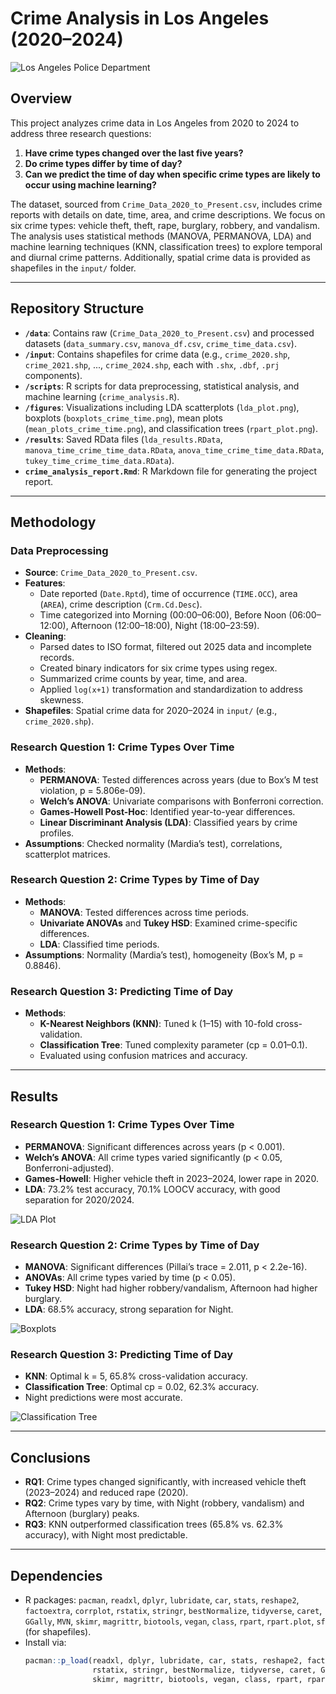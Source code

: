 # Crime Analysis in Los Angeles (2020–2024)

![Los Angeles Police Department]([https://live.staticflickr.com/4076/4753787639_eca198f85d_b.jpg])
## Overview
This project analyzes crime data in Los Angeles from 2020 to 2024 to address three research questions:
1. **Have crime types changed over the last five years?**
2. **Do crime types differ by time of day?**
3. **Can we predict the time of day when specific crime types are likely to occur using machine learning?**

The dataset, sourced from `Crime_Data_2020_to_Present.csv`, includes crime reports with details on date, time, area, and crime descriptions. We focus on six crime types: vehicle theft, theft, rape, burglary, robbery, and vandalism. The analysis uses statistical methods (MANOVA, PERMANOVA, LDA) and machine learning techniques (KNN, classification trees) to explore temporal and diurnal crime patterns. Additionally, spatial crime data is provided as shapefiles in the `input/` folder.

---

## Repository Structure
- **`/data`**: Contains raw (`Crime_Data_2020_to_Present.csv`) and processed datasets (`data_summary.csv`, `manova_df.csv`, `crime_time_data.csv`).
- **`/input`**: Contains shapefiles for crime data (e.g., `crime_2020.shp`, `crime_2021.shp`, ..., `crime_2024.shp`, each with `.shx`, `.dbf`, `.prj` components).
- **`/scripts`**: R scripts for data preprocessing, statistical analysis, and machine learning (`crime_analysis.R`).
- **`/figures`**: Visualizations including LDA scatterplots (`lda_plot.png`), boxplots (`boxplots_crime_time.png`), mean plots (`mean_plots_crime_time.png`), and classification trees (`rpart_plot.png`).
- **`/results`**: Saved RData files (`lda_results.RData`, `manova_time_crime_time_data.RData`, `anova_time_crime_time_data.RData`, `tukey_time_crime_time_data.RData`).
- **`crime_analysis_report.Rmd`**: R Markdown file for generating the project report.

---

## Methodology

### Data Preprocessing
- **Source**: `Crime_Data_2020_to_Present.csv`.
- **Features**:
  - Date reported (`Date.Rptd`), time of occurrence (`TIME.OCC`), area (`AREA`), crime description (`Crm.Cd.Desc`).
  - Time categorized into Morning (00:00–06:00), Before Noon (06:00–12:00), Afternoon (12:00–18:00), Night (18:00–23:59).
- **Cleaning**:
  - Parsed dates to ISO format, filtered out 2025 data and incomplete records.
  - Created binary indicators for six crime types using regex.
  - Summarized crime counts by year, time, and area.
  - Applied `log(x+1)` transformation and standardization to address skewness.
- **Shapefiles**: Spatial crime data for 2020–2024 in `input/` (e.g., `crime_2020.shp`).

### Research Question 1: Crime Types Over Time
- **Methods**:
  - **PERMANOVA**: Tested differences across years (due to Box’s M test violation, p = 5.806e-09).
  - **Welch’s ANOVA**: Univariate comparisons with Bonferroni correction.
  - **Games-Howell Post-Hoc**: Identified year-to-year differences.
  - **Linear Discriminant Analysis (LDA)**: Classified years by crime profiles.
- **Assumptions**: Checked normality (Mardia’s test), correlations, scatterplot matrices.

### Research Question 2: Crime Types by Time of Day
- **Methods**:
  - **MANOVA**: Tested differences across time periods.
  - **Univariate ANOVAs** and **Tukey HSD**: Examined crime-specific differences.
  - **LDA**: Classified time periods.
- **Assumptions**: Normality (Mardia’s test), homogeneity (Box’s M, p = 0.8846).

### Research Question 3: Predicting Time of Day
- **Methods**:
  - **K-Nearest Neighbors (KNN)**: Tuned k (1–15) with 10-fold cross-validation.
  - **Classification Tree**: Tuned complexity parameter (cp = 0.01–0.1).
  - Evaluated using confusion matrices and accuracy.

---

## Results

### Research Question 1: Crime Types Over Time
- **PERMANOVA**: Significant differences across years (p < 0.001).
- **Welch’s ANOVA**: All crime types varied significantly (p < 0.05, Bonferroni-adjusted).
- **Games-Howell**: Higher vehicle theft in 2023–2024, lower rape in 2020.
- **LDA**: 73.2% test accuracy, 70.1% LOOCV accuracy, with good separation for 2020/2024.

![LDA Plot](figures/lda_plot.png)

### Research Question 2: Crime Types by Time of Day
- **MANOVA**: Significant differences (Pillai’s trace = 2.011, p < 2.2e-16).
- **ANOVAs**: All crime types varied by time (p < 0.05).
- **Tukey HSD**: Night had higher robbery/vandalism, Afternoon had higher burglary.
- **LDA**: 68.5% accuracy, strong separation for Night.

![Boxplots](figures/boxplots_crime_time.png)

### Research Question 3: Predicting Time of Day
- **KNN**: Optimal k = 5, 65.8% cross-validation accuracy.
- **Classification Tree**: Optimal cp = 0.02, 62.3% accuracy.
- Night predictions were most accurate.

![Classification Tree](figures/rpart_plot.png)

---

## Conclusions
- **RQ1**: Crime types changed significantly, with increased vehicle theft (2023–2024) and reduced rape (2020).
- **RQ2**: Crime types vary by time, with Night (robbery, vandalism) and Afternoon (burglary) peaks.
- **RQ3**: KNN outperformed classification trees (65.8% vs. 62.3% accuracy), with Night most predictable.

---

## Dependencies
- R packages: `pacman`, `readxl`, `dplyr`, `lubridate`, `car`, `stats`, `reshape2`, `factoextra`, `corrplot`, `rstatix`, `stringr`, `bestNormalize`, `tidyverse`, `caret`, `GGally`, `MVN`, `skimr`, `magrittr`, `biotools`, `vegan`, `class`, `rpart`, `rpart.plot`, `sf` (for shapefiles).
- Install via:
  ```R
  pacman::p_load(readxl, dplyr, lubridate, car, stats, reshape2, factoextra, corrplot, 
                 rstatix, stringr, bestNormalize, tidyverse, caret, GGally, MVN, 
                 skimr, magrittr, biotools, vegan, class, rpart, rpart.plot, sf)
